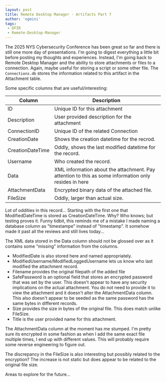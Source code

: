 ```yaml
---
layout: post
title: Remote Desktop Manager - Artifacts Part 7
author: 'ogmini'
tags:
 - DFIR
 - Remote-Desktop-Manager
---
```


The 2025 NYS Cybersecurity Conference has been great so far and there is still one more day of presentations. I'm going to digest everything a little bit before posting my thoughts and experiences. Instead, I'm going back to Remote Desktop Manager and the ability to store attachments or files to a connection. Again, maybe useful for storing a script or some other file. The `Connections.db` stores the information related to this artifact in the Attachment table.

Some specific columns that are useful/interesting:

| Column | Description |
| --- | --- |
| ID | Unique ID for this attachment |
| Description | User provided description for the attachment |
| ConnectionID | Unique ID of the related Connection |
| CreationDate | Shows the creation datetime for the recrod. |
| CreationDateTime | Oddly, shows the last modified datetime for the record. |
| Username | Who created the record. |
| Data | XML information about the attachment. Pay attention to this as some information only resides in here |
| AttachmentData | Encrypted binary data of the attached file. |
| FileSize | Oddly, larger than actual size. |

Lot of oddities in this record... Starting with the first one that ModifiedDateTime is stored as CreationDateTime. Why? Who knows; but testing proves it. Funny tidbit, this reminds me of a mistake I made naming a database column as "timestampe" instead of "timestamp". It somehow made it past all the reviews and still lives today...

The XML data stored in the Data column should not be glossed over as it contains some "missing" information from the columns. 

- ModifiedDate is also stored here and named appropriately. 
- ModifiedUsername/ModifiedLoggedUsername lets us know who last modified the attachment record. 
- Filename provides the original filepath of the added file
- SafePassword is an optional field that stores an encrypted password that was set by the user. This doesn't appear to have any security implications on the actual attachment. You do not need to provide it to view the attachment and it doesn't alter the AttachmentData column. This also doesn't appear to be seeded as the same password has the same bytes in different records.
- Size provides the size in bytes of the original file. This does match unlike FileSize.
- Title is the user provided name for this attachment.

The AttachmentData column at the moment has me stumped. I'm pretty sure its encrypted in some fashion as when I add the same exact file multiple times, I end up with different values. This will probably require some reverse engineering to figure out. 

The discrepancy in the FileSize is also interesting but possibly related to the encryption? The increase is not static but does appear to be related to the original file size. 

Areas to explore for the future...
